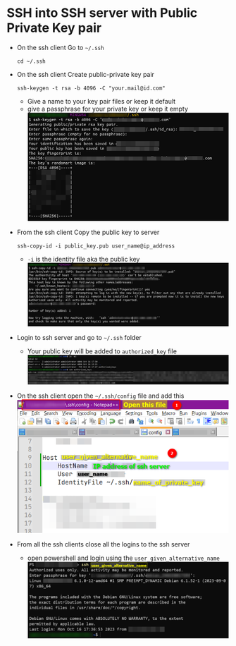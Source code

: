 # SSH into SSH server with Public Private Key pair
<!-- ---
> NOTE: 
> -->
- On the ssh client Go to `~/.ssh`
  ```
  cd ~/.ssh
  ```

- On the ssh client Create public-private key pair
  ```
  ssh-keygen -t rsa -b 4096 -C "your.mail@id.com"
  ```
  - Give a name to your key pair files or keep it default
  - give a passphrase for your private key or keep it empty
  ![](images/image-20.png)

- From the ssh client Copy the public key to server
  ```
  ssh-copy-id -i public_key.pub user_name@ip_address
  ``` 
  - `-i` is the identity file aka the public key
  ![Alt text](images/image-21.png)

- Login to ssh server and go to `~/.ssh` folder
  - Your public key will be added to `authorized_key` file
  ![Alt text](images/image-22.png)


- On the ssh client open the `~/.ssh/config` file and add this
  ![Alt text](images/image-23.png)

- From all the ssh clients close all the logins to the ssh server
  - open powershell and login using the `user_given_alternative_name`
  ![Alt text](images/image-24.png)